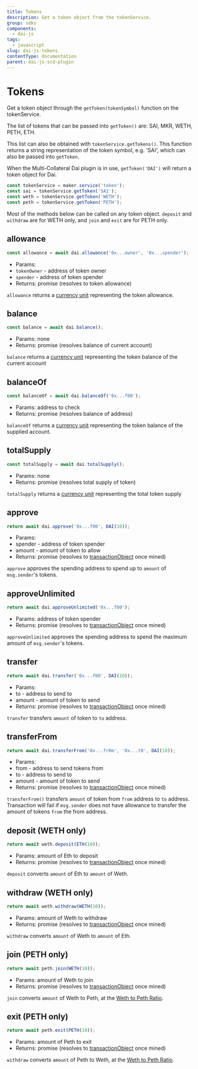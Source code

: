```yaml
---
title: Tokens
description: Get a token object from the tokenService.
group: sdks
components:
  - dai-js
tags:
  - javascript
slug: dai-js-tokens
contentType: documentation
parent: dai-js-scd-plugin
---
```


# Tokens

Get a token object through the `getToken(tokenSymbol)` function on the tokenService.

The list of tokens that can be passed into `getToken()` are: SAI, MKR, WETH, PETH, ETH.

This list can also be obtained with `tokenService.getTokens()`. This function returns a string representation of the token symbol, e.g. 'SAI', which can also be passed into `getToken`.

When the Multi-Collateral Dai plugin is in use, `getToken('DAI')` will return a token object for Dai.

```javascript
const tokenService = maker.service('token');
const sai = tokenService.getToken('SAI');
const weth = tokenService.getToken('WETH');
const peth = tokenService.getToken('PETH');
```

Most of the methods below can be called on any token object. `deposit` and `withdraw` are for WETH only, and `join` and `exit` are for PETH only.

## allowance

```javascript
const allowance = await dai.allowance('0x...owner', '0x...spender');
```

- Params:
- `tokenOwner` - address of token owner
- `spender` - address of token spender
- Returns: promise \(resolves to token allowance\)

`allowance` returns a [currency unit](https://makerdao.com/documentation/#units) representing the token allowance.

## balance

```javascript
const balance = await dai.balance();
```

- Params: none
- Returns: promise \(resolves balance of current account\)

`balance` returns a [currency unit](https://makerdao.com/documentation/#units) representing the token balance of the current account

## balanceOf

```javascript
const balanceOf = await dai.balanceOf('0x...f00');
```

- Params: address to check
- Returns: promise \(resolves balance of address\)

`balanceOf` returns a [currency unit](https://makerdao.com/documentation/#units) representing the token balance of the supplied account.

## totalSupply

```javascript
const totalSupply = await dai.totalSupply();
```

- Params: none
- Returns: promise \(resolves total supply of token\)

`totalSupply` returns a [currency unit](https://makerdao.com/documentation/#units) representing the total token supply

## approve

```javascript
return await dai.approve('0x...f00', DAI(10));
```

- Params:
- spender - address of token spender
- amount - amount of token to allow
- Returns: promise \(resolves to [transactionObject](https://makerdao.com/documentation/#transactions) once mined\)

`approve` approves the spending address to spend up to `amount` of `msg.sender`'s tokens.

## approveUnlimited

```javascript
return await dai.approveUnlimited('0x...f00');
```

- Params: address of token spender
- Returns: promise \(resolves to [transactionObject](https://makerdao.com/documentation/#transactions) once mined\)

`approveUnlimited` approves the spending address to spend the maximum amount of `msg.sender`'s tokens.

## transfer

```javascript
return await dai.transfer('0x...f00', DAI(10));
```

- Params:
- to - address to send to
- amount - amount of token to send
- Returns: promise \(resolves to [transactionObject](https://makerdao.com/documentation/#transactions) once mined\)

`transfer` transfers `amount` of token to `to` address.

## transferFrom

```javascript
return await dai.transferFrom('0x...fr0m', '0x...t0', DAI(10));
```

- Params:
- from - address to send tokens from
- to - address to send to
- amount - amount of token to send
- Returns: promise \(resolves to [transactionObject](https://makerdao.com/documentation/#transactions) once mined\)

`transferFrom()` transfers `amount` of token from `from` address to `to` address. Transaction will fail if `msg.sender` does not have allowance to transfer the amount of tokens `from` the from address.

## deposit \(WETH only\)

```javascript
return await weth.deposit(ETH(10));
```

- Params: amount of Eth to deposit
- Returns: promise \(resolves to [transactionObject](https://makerdao.com/documentation/#transactions) once mined\)

`deposit` converts `amount` of Eth to `amount` of Weth.

## withdraw \(WETH only\)

```javascript
return await weth.withdraw(WETH(10));
```

- Params: amount of Weth to withdraw
- Returns: promise \(resolves to [transactionObject](https://makerdao.com/documentation/#transactions) once mined\)

`withdraw` converts `amount` of Weth to `amount` of Eth.

## join \(PETH only\)

```javascript
return await peth.join(WETH(10));
```

- Params: amount of Weth to join
- Returns: promise \(resolves to [transactionObject](https://makerdao.com/documentation/#transactions) once mined\)

`join` converts `amount` of Weth to Peth, at the [Weth to Peth Ratio](https://makerdao.com/documentation/#getwethtopethratio).

## exit \(PETH only\)

```javascript
return await peth.exit(PETH(10));
```

- Params: amount of Peth to exit
- Returns: promise \(resolves to [transactionObject](https://makerdao.com/documentation/#transactions) once mined\)

`withdraw` converts `amount` of Peth to Weth, at the [Weth to Peth Ratio](https://makerdao.com/documentation/#getwethtopethratio).
